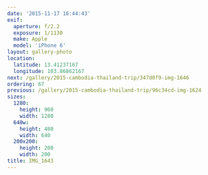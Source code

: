 ```yaml
---
date: '2015-11-17 16:44:43'
exif:
  aperture: f/2.2
  exposure: 1/1130
  make: Apple
  model: 'iPhone 6'
layout: gallery-photo
location:
  latitude: 13.41237167
  longitude: 103.86862167
next: /gallery/2015-cambodia-thailand-trip/347d0f9-img-1646
ordering: 67
previous: /gallery/2015-cambodia-thailand-trip/96c34cd-img-1624
sizes:
  1280:
    height: 960
    width: 1280
  640w:
    height: 480
    width: 640
  200x200:
    height: 200
    width: 200
title: IMG_1643
---
```

